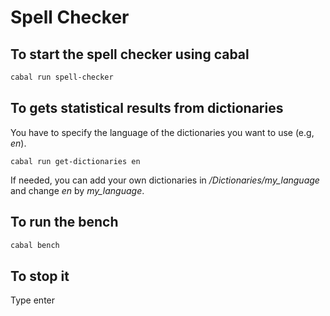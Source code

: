 # Spell Checker

## To start the spell checker using cabal
``` sh
cabal run spell-checker
```

## To gets statistical results from dictionaries
You have to specify the language of the dictionaries you want to use (e.g, _en_).  
```
cabal run get-dictionaries en
```
If needed, you can add your own dictionaries in _/Dictionaries/my_language_ and change _en_ by _my\_language_.

## To run the bench 
``` sh
cabal bench
```


## To stop it
Type enter
